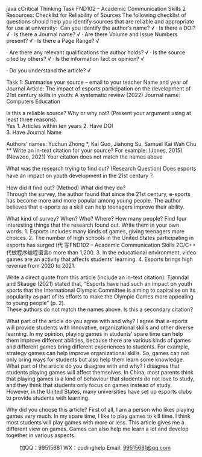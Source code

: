 java cCritical Thinking Task FND102 – Academic Communication Skills 2 Resources: Checklist for Reliability of Sources The following checklist of questions should help you identify sources that are reliable and appropriate for use at university:· Can you identify the author’s name? √ · Is there a DOI? √ · Is there a Journal name? √ · Are there Volume and Issue Numbers present? √ · Is there a Page Range? √ 

· Are there any relevant qualifications the author holds? 
√ · Is the source cited by others? √ · Is the information fact or opinion? √ 


· Do you understand the article?  √

Task 1: Summarise your source – email to your teacher 
Name and year of Journal Article: The impact of esports participation on the development of 21st century skills in youth: A systematic review (2022) 
Journal name: Computers  Education 

Is this a reliable source? Why or why not? (Present your argument using at least three reasons).  
Yes 1. Articles within ten years 
2. Have DOI  
3. Have Journal Name 

Authors’ names: Yuchun Zhong *, Kai Guo, Jiahong Su, Samuel Kai Wah Chu ** 
Write an in-text citation for your source? 
For example: (Jones, 2015)  
(Newzoo, 2021) Your citation does not match the names above 

What was the research trying to find out? (Research Question) 
Does esports have an impact on youth development in the 21st century？ 


How did it find out? (Method) What did they do?  
Through the survey, the author found that since the 21st century, e-sports has become more and more popular among young people. The author believes that e-sports as a skill can help teenagers improve their ability. 


What kind of survey? When? Who? Where? How many people?
Find four interesting things that the research found out. Write them in your own words.  1. Esports includes many kinds of games, giving teenagers more choices. 2. The number of high schools in the United States participating in esports has surged t代 写FND102 – Academic Communication Skills 2C/C++
代做程序编程语言o more than 1,200.  3. In the educational environment, video games are an activity that affects students' learning. 4. Esports brings high revenue from 2020 to 2021.  






Write a direct quote from this article (include an in-text citation): 
Tjønndal and Skauge (2021) stated that, “Esports have had such an impact on youth sports that the International Olympic Committee is aiming to capitalise on its popularity as part of its efforts to make the Olympic Games more appealing to young people” (p. 2).  
These authors do not match the names above. Is this a secondary citation? 






What part of the article do you agree with and why? 
I agree that e-sports will provide students with innovative, organizational skills and other diverse learning. In my opinion, playing games in students' spare time can help them improve different abilities, because there are various kinds of games and different games bring different experiences to students. For example, strategy games can help improve organizational skills. So, games can not only bring ways for students but also help them learn some knowledge. 
What part of the article do you disagree with and why? 
I disagree that students playing games will affect themselves. In China, most parents think that playing games is a kind of behaviour that students do not love to study, and they think that students only focus on games instead of study. However, in the United States, many universities have set up esports clubs to provide students with learning. 





Why did you choose this article? 
First of all, I am a person who likes playing games very much. In my spare time, I like to play games to kill time. I think most students will play games with more or less. This article gives me a different view on games. Games can also help me learn a lot and develop together in various aspects. 









         
加QQ：99515681  WX：codinghelp  Email: 99515681@qq.com
